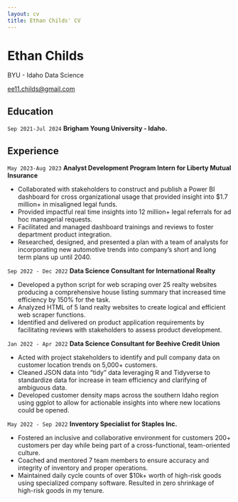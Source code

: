 ```yaml
---
layout: cv
title: Ethan Childs' CV
---
```

# Ethan Childs
BYU - Idaho Data Science

<div id="webaddress">
<a href="ee11.childs@gmail.com">ee11.childs@gmail.com</a>
</div>


## Education

`Sep 2021-Jul 2024`
__Brigham Young University - Idaho.__



## Experience

`May 2023-Aug 2023`
__Analyst Development Program Intern for Liberty Mutual Insurance__

* Collaborated with stakeholders to construct and publish a Power BI dashboard for cross organizational usage that provided insight into $1.7 million+ in misaligned legal funds.
* Provided impactful real time insights into 12 million+ legal referrals for ad hoc managerial requests.
* Facilitated and managed dashboard trainings and reviews to foster department product integration.
* Researched, designed, and presented a plan with a team of analysts for incorporating new automotive trends into company’s short and long term plans up until 2040.


`Sep 2022 - Dec 2022`
__Data Science Consultant for International Realty__

* Developed a python script for web scraping over 25 realty websites producing a comprehensive house listing summary that increased time efficiency by 150% for the task.
* Analyzed HTML of 5 land realty websites to create logical and efficient web scraper functions.
* Identified and delivered on product application requirements by facilitating reviews with stakeholders to assess product development.

`Jan 2022 - Apr 2022`
__Data Science Consultant for Beehive Credit Union__

* Acted with project stakeholders to identify and pull company data on customer location trends on 5,000+ customers. 
* Cleaned JSON data into “tidy” data leveraging R and Tidyverse to standardize data for increase in team efficiency and clarifying of ambiguous data.
* Developed customer density maps across the southern Idaho region using ggplot to allow for actionable insights into where new locations could be opened.

`May 2022 - Sep 2022`
__Inventory Specialist for Staples Inc.__

* Fostered an inclusive and collaborative environment for customers 200+ customers per day while being part of a cross-functional, team-oriented culture.
* Coached and mentored 7 team members to ensure accuracy and integrity of inventory and proper operations.
* Maintained daily cycle counts of over $10k+ worth of high-risk goods using specialized company software. Resulted in zero shrinkage of high-risk goods in my tenure.


<!-- ### Footer

Last updated: Dec 2023 -->